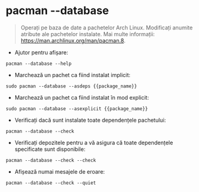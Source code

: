 # pacman --database

> Operați pe baza de date a pachetelor Arch Linux.
> Modificați anumite atribute ale pachetelor instalate.
> Mai multe informații: <https://man.archlinux.org/man/pacman.8>.

- Ajutor pentru afișare:

`pacman --database --help`

- Marchează un pachet ca fiind instalat implicit:

`sudo pacman --database --asdeps {{package_name}}`

- Marchează un pachet ca fiind instalat în mod explicit:

`sudo pacman --database --asexplicit {{package_name}}`

- Verificați dacă sunt instalate toate dependențele pachetului:

`pacman --database --check`

- Verificați depozitele pentru a vă asigura că toate dependențele specificate sunt disponibile:

`pacman --database --check --check`

- Afișează numai mesajele de eroare:

`pacman --database --check --quiet`
